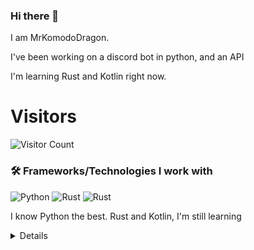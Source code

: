 ### Hi there 👋


I am MrKomodoDragon.

I've been working on a discord bot in python, and an API

I'm learning Rust and Kotlin right now.




# Visitors
![Visitor Count](https://profile-counter.glitch.me/%7BMrKomodoDragon%7D/count.svg)

### 🛠 Frameworks/Technologies I work with
<img alt="Python" src="https://img.shields.io/badge/python%20-%2314354C.svg?&style=for-the-badge&logo=python&logoColor=white"/> <img alt="Rust" src="https://img.shields.io/badge/rust%20-%2314354C.svg?&style=for-the-badge&logo=rust&logoColor=white"/> <img alt="Rust" src="https://img.shields.io/badge/kotlin%20-%2314354C.svg?&style=for-the-badge&logo=kotlin&logoColor=white"/>

I know Python the best. Rust and Kotlin, I'm still learning

<details>
# My Stats
[![Anurag's github stats](https://github-readme-stats.vercel.app/api?username=MrKomodoDragon)](https://github.com/anuraghazra/github-readme-stats)

# Languages I Use
![Top Langs](https://github-readme-stats.vercel.app/api/top-langs/?username=MrKomodoDragon&theme=tokyonight)

# Some more stats
<!--START_SECTION:waka-->
![Profile Views](http://img.shields.io/badge/Profile%20Views-38-blue)

**🐱 My Github Data** 

> 🏆 285 Contributions in the Year 2021
 > 
> 📦 42.6 kB Used in Github's Storage 
 > 
> 🚫 Not Opted to Hire
 > 
> 📜 41 Public Repositories 
 > 
> 🔑 3 Private Repositories  
 > 
**I'm an Early 🐤** 

```text
🌞 Morning    95 commits     ██████████░░░░░░░░░░░░░░░   41.3% 
🌆 Daytime    87 commits     █████████░░░░░░░░░░░░░░░░   37.83% 
🌃 Evening    47 commits     █████░░░░░░░░░░░░░░░░░░░░   20.43% 
🌙 Night      1 commits      ░░░░░░░░░░░░░░░░░░░░░░░░░   0.43%

```
📅 **I'm Most Productive on Friday** 

```text
Monday       22 commits     ██░░░░░░░░░░░░░░░░░░░░░░░   9.57% 
Tuesday      50 commits     █████░░░░░░░░░░░░░░░░░░░░   21.74% 
Wednesday    30 commits     ███░░░░░░░░░░░░░░░░░░░░░░   13.04% 
Thursday     33 commits     ███░░░░░░░░░░░░░░░░░░░░░░   14.35% 
Friday       52 commits     █████░░░░░░░░░░░░░░░░░░░░   22.61% 
Saturday     17 commits     █░░░░░░░░░░░░░░░░░░░░░░░░   7.39% 
Sunday       26 commits     ██░░░░░░░░░░░░░░░░░░░░░░░   11.3%

```


📊 **This Week I Spent My Time On** 

```text
⌚︎ Time Zone: America/Los_Angeles

💬 Programming Languages: 
Python                   48 mins             █████████████████░░░░░░░░   67.96% 
Other                    16 mins             █████░░░░░░░░░░░░░░░░░░░░   22.53% 
Rust                     3 mins              █░░░░░░░░░░░░░░░░░░░░░░░░   4.53% 
C                        2 mins              ░░░░░░░░░░░░░░░░░░░░░░░░░   2.91% 
Git Config               1 min               ░░░░░░░░░░░░░░░░░░░░░░░░░   1.89%

🔥 Editors: 
VS Code                  1 hr 11 mins        █████████████████████████   100.0%

🐱‍💻 Projects: 
sir-komodobot            26 mins             █████████░░░░░░░░░░░░░░░░   37.09% 
2.0                      21 mins             ███████░░░░░░░░░░░░░░░░░░   29.86% 
f-stop                   15 mins             █████░░░░░░░░░░░░░░░░░░░░   21.27% 
image-web                5 mins              █░░░░░░░░░░░░░░░░░░░░░░░░   7.25% 
cpython                  3 mins              █░░░░░░░░░░░░░░░░░░░░░░░░   4.53%

💻 Operating System: 
Mac                      1 hr 11 mins        █████████████████████████   100.0%

```

**I Mostly Code in Python** 

```text
Python                   9 repos             ████████████░░░░░░░░░░░░░   50.0% 
Rust                     3 repos             ████░░░░░░░░░░░░░░░░░░░░░   16.67% 
Java                     1 repo              █░░░░░░░░░░░░░░░░░░░░░░░░   5.56% 
HTML                     1 repo              █░░░░░░░░░░░░░░░░░░░░░░░░   5.56% 
Shell                    1 repo              █░░░░░░░░░░░░░░░░░░░░░░░░   5.56%

```


**Timeline**

![Chart not found](https://raw.githubusercontent.com/MrKomodoDragon/MrKomodoDragon/main/charts/bar_graph.png) 


<!--END_SECTION:waka-->
</details>
